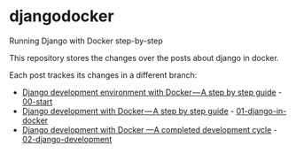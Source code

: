 # djangodocker
Running Django with Docker step-by-step

This repository stores the changes over the posts about django in docker.

Each post trackes its changes in a different branch:

- [Django development environment with Docker — A step by step guide](https://blog.devartis.com/django-development-environment-with-docker-a-step-by-step-guide-ae234612fa61) - [00-start](https://github.com/devartis/djangodocker/tree/00-start)
- [Django development with Docker — A step by step guide](https://blog.devartis.com/django-development-with-docker-a-step-by-step-guide-525c0d08291) - [01-django-in-docker](https://github.com/devartis/djangodocker/tree/01-django-in-docker)
- [Django development with Docker —A completed development cycle](https://blog.devartis.com/django-development-with-docker-a-completed-development-cycle-7322ad8ba508) - [02-django-development](https://github.com/devartis/djangodocker/tree/02-django-development)
